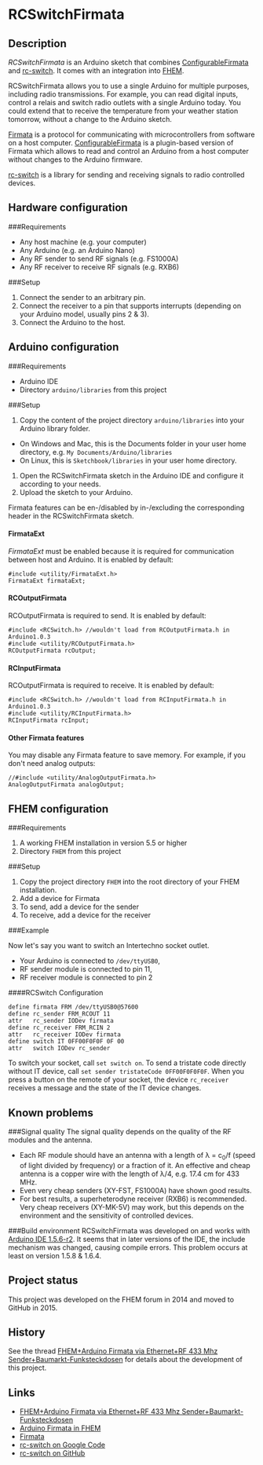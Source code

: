 # RCSwitchFirmata

## Description
*RCSwitchFirmata* is an Arduino sketch that combines [ConfigurableFirmata](https://github.com/firmata/ConfigurableFirmata) and [rc-switch](https://github.com/sui77/rc-switch). It comes with an integration into [FHEM](http://fhem.de).

RCSwitchFirmata allows you to use a single Arduino for multiple purposes, including radio transmissions. For example, you can read digital inputs, control a relais and switch radio outlets with a single Arduino today. You could extend that to receive the temperature from your weather station tomorrow, without a change to the Arduino sketch.

[Firmata](https://github.com/firmata/arduino) is a protocol for communicating with microcontrollers from software on a host computer. [ConfigurableFirmata](https://github.com/firmata/ConfigurableFirmata) is a plugin-based version of Firmata which allows to read and control an Arduino from a host computer without changes to the Arduino firmware.

[rc-switch](https://github.com/sui77/rc-switch) is a library for sending and receiving signals to radio controlled devices.

## Hardware configuration
###Requirements

* Any host machine (e.g. your computer)
* Any Arduino (e.g. an Arduino Nano)
* Any RF sender to send RF signals (e.g. FS1000A)
* Any RF receiver to receive RF signals (e.g. RXB6)

###Setup
1. Connect the sender to an arbitrary pin.
2. Connect the receiver to a pin that supports interrupts (depending on your Arduino model, usually pins 2 & 3).
3. Connect the Arduino to the host.

## Arduino configuration
###Requirements
* Arduino IDE
* Directory `arduino/libraries` from this project

###Setup
1. Copy the content of the project directory `arduino/libraries` into your Arduino library folder.
 * On Windows and Mac, this is the Documents folder in your user home directory, e.g. `My Documents/Arduino/libraries` 
 * On Linux, this is `Sketchbook/libraries` in your user home directory.
1. Open the RCSwitchFirmata sketch in the Arduino IDE and configure it according to your needs.
1. Upload the sketch to your Arduino.

Firmata features can be en-/disabled by in-/excluding the corresponding header in the RCSwitchFirmata sketch.

#### FirmataExt
*FirmataExt* must be enabled because it is required for communication between host and Arduino. It is enabled by default:

 ```
#include <utility/FirmataExt.h>
FirmataExt firmataExt;
```

#### RCOutputFirmata
RCOutputFirmata is required to send. It is enabled by default:

```
#include <RCSwitch.h> //wouldn't load from RCOutputFirmata.h in Arduino1.0.3
#include <utility/RCOutputFirmata.h>
RCOutputFirmata rcOutput;
```

#### RCInputFirmata
RCOutputFirmata is required to receive. It is enabled by default:

```
#include <RCSwitch.h> //wouldn't load from RCInputFirmata.h in Arduino1.0.3
#include <utility/RCInputFirmata.h>
RCInputFirmata rcInput;
```

#### Other Firmata features
You may disable any Firmata feature to save memory. For example, if you don't need analog outputs:

```
//#include <utility/AnalogOutputFirmata.h>
AnalogOutputFirmata analogOutput;
```

## FHEM configuration
###Requirements
1. A working FHEM installation in version 5.5 or higher
2. Directory `FHEM` from this project

###Setup
1. Copy the project directory `FHEM` into the root directory of your FHEM installation.
1. Add a device for Firmata
1. To send, add a device for the sender
1. To receive, add a device for the receiver

###Example

Now let's say you want to switch an Intertechno socket outlet.

* Your Arduino is connected to `/dev/ttyUSB0`,
* RF sender module is connected to pin 11,
* RF receiver module is connected to pin 2

####RCSwitch Configuration

```
define firmata FRM /dev/ttyUSB0@57600
define rc_sender FRM_RCOUT 11
attr   rc_sender IODev firmata
define rc_receiver FRM_RCIN 2
attr   rc_receiver IODev firmata
define switch IT 0FF00F0F0F 0F 00
attr   switch IODev rc_sender
```

To switch your socket, call `set switch on`. To send a tristate code directly without IT device, call `set sender tristateCode 0FF00F0F0F0F`. When you press a button on the remote of your socket, the device `rc_receiver` receives a message and the state of the IT device changes.

## Known problems
###Signal quality
The signal quality depends on the quality of the RF modules and the antenna.

* Each RF module should have an antenna with a length of λ = c<sub>0</sub>/f (speed of light divided by frequency) or a fraction of it. An effective and cheap antenna is a copper wire with the length of λ/4, e.g. 17.4 cm for 433 MHz.
* Even very cheap senders (XY-FST, FS1000A) have shown good results.
* For best results, a superheterodyne receiver (RXB6) is recommended. Very cheap receivers (XY-MK-5V) may work, but this depends on the environment and the sensitivity of controlled devices.

###Build environment
RCSwitchFirmata was developed on and works with [Arduino IDE 1.5.6-r2](https://www.arduino.cc/en/Main/OldSoftwareReleases#1.5.x). It seems that in later versions of the IDE, the include mechanism was changed, causing compile errors. This problem occurs at least on version 1.5.8 & 1.6.4.

## Project status
This project was developed on the FHEM forum in 2014 and moved to GitHub in 2015.

## History
See the thread [FHEM+Arduino Firmata via Ethernet+RF 433 Mhz Sender+Baumarkt-Funksteckdosen](http://forum.fhem.de/index.php/topic,22320.0.html) for details about the development of this project.

## Links
* [FHEM+Arduino Firmata via Ethernet+RF 433 Mhz Sender+Baumarkt-Funksteckdosen](http://forum.fhem.de/index.php/topic,22320.0.html)
* [Arduino Firmata  in FHEM](http://www.fhemwiki.de/wiki/Arduino_Firmata)
* [Firmata](https://github.com/firmata/arduino)
* [rc-switch on Google Code](https://code.google.com/p/rc-switch/)
* [rc-switch on GitHub](https://github.com/sui77/rc-switch)
